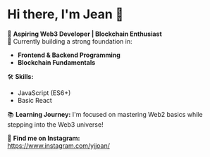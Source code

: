 # Hi there, I'm Jean 👋

🌟 **Aspiring Web3 Developer | Blockchain Enthusiast**  
🚀 Currently building a strong foundation in:
- **Frontend & Backend Programming**
- **Blockchain Fundamentals**

🛠️ **Skills:**
- JavaScript (ES6+)
- Basic React

📚 **Learning Journey:**
I'm focused on mastering Web2 basics while stepping into the Web3 universe!

📸 **Find me on Instagram:**  
https://www.instagram.com/yjjoan/

